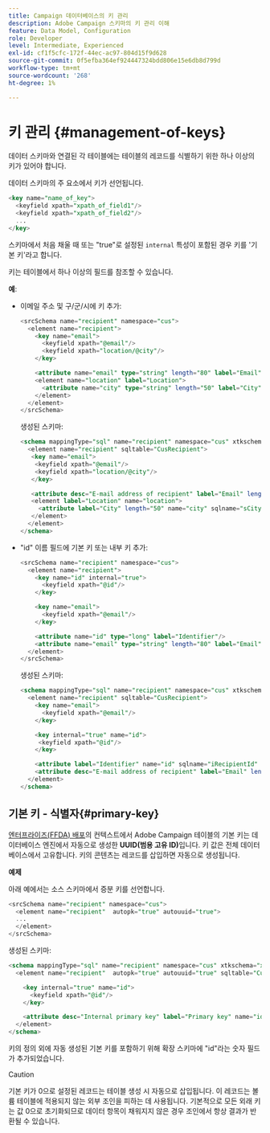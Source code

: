 ```yaml
---
title: Campaign 데이터베이스의 키 관리
description: Adobe Campaign 스키마의 키 관리 이해
feature: Data Model, Configuration
role: Developer
level: Intermediate, Experienced
exl-id: cf1f5cfc-172f-44ec-ac97-804d15f9d628
source-git-commit: 0f5efba364ef924447324bdd806e15e6db8d799d
workflow-type: tm+mt
source-wordcount: '268'
ht-degree: 1%

---
```


# 키 관리 {#management-of-keys}

데이터 스키마와 연결된 각 테이블에는 테이블의 레코드를 식별하기 위한 하나 이상의 키가 있어야 합니다.

데이터 스키마의 주 요소에서 키가 선언됩니다.

```sql
<key name="name_of_key">
  <keyfield xpath="xpath_of_field1"/>
  <keyfield xpath="xpath_of_field2"/>
  ...
</key>
```

스키마에서 처음 채울 때 또는 &quot;true&quot;로 설정된 `internal` 특성이 포함된 경우 키를 &#39;기본 키&#39;라고 합니다.

키는 테이블에서 하나 이상의 필드를 참조할 수 있습니다.

**예**:

* 이메일 주소 및 구/군/시에 키 추가:

  ```sql
  <srcSchema name="recipient" namespace="cus">
    <element name="recipient">
      <key name="email">
        <keyfield xpath="@email"/> 
        <keyfield xpath="location/@city"/> 
      </key>
  
      <attribute name="email" type="string" length="80" label="Email" desc="E-mail address of recipient"/>
      <element name="location" label="Location">
        <attribute name="city" type="string" length="50" label="City" userEnum="city"/>
      </element>
    </element>
  </srcSchema>
  ```

  생성된 스키마:

  ```sql
  <schema mappingType="sql" name="recipient" namespace="cus" xtkschema="xtk:schema">  
    <element name="recipient" sqltable="CusRecipient">    
     <key name="email">      
      <keyfield xpath="@email"/>      
      <keyfield xpath="location/@city"/>    
     </key>    
  
     <attribute desc="E-mail address of recipient" label="Email" length="80" name="email" sqlname="sEmail" type="string"/>    
     <element label="Location" name="location">      
       <attribute label="City" length="50" name="city" sqlname="sCity" type="string" userEnum="city"/>    
     </element>  
    </element>
  </schema>
  ```

* &quot;id&quot; 이름 필드에 기본 키 또는 내부 키 추가:

  ```sql
  <srcSchema name="recipient" namespace="cus">
    <element name="recipient">
      <key name="id" internal="true">
        <keyfield xpath="@id"/> 
      </key>
  
      <key name="email">
        <keyfield xpath="@email"/> 
      </key>
  
      <attribute name="id" type="long" label="Identifier"/>
      <attribute name="email" type="string" length="80" label="Email" desc="E-mail address of recipient"/>
    </element>
  </srcSchema>
  ```

  생성된 스키마:

  ```sql
  <schema mappingType="sql" name="recipient" namespace="cus" xtkschema="xtk:schema">  
    <element name="recipient" sqltable="CusRecipient">    
      <key name="email">      
        <keyfield xpath="@email"/>    
      </key>  
  
      <key internal="true" name="id">      
       <keyfield xpath="@id"/>    
      </key>    
  
      <attribute label="Identifier" name="id" sqlname="iRecipientId" type="long"/>    
      <attribute desc="E-mail address of recipient" label="Email" length="80" name="email" sqlname="sEmail" type="string"/>  
    </element>
  </schema>
  ```

## 기본 키 - 식별자{#primary-key}

[엔터프라이즈(FFDA) 배포](../architecture/enterprise-deployment.md)의 컨텍스트에서 Adobe Campaign 테이블의 기본 키는 데이터베이스 엔진에서 자동으로 생성한 **UUID(범용 고유 ID)**&#x200B;입니다. 키 값은 전체 데이터베이스에서 고유합니다. 키의 콘텐츠는 레코드를 삽입하면 자동으로 생성됩니다.

**예제**

아래 예에서는 소스 스키마에서 증분 키를 선언합니다.

```sql
<srcSchema name="recipient" namespace="cus">
  <element name="recipient"  autopk="true" autouuid="true">
  ...
  </element>
</srcSchema>
```

생성된 스키마:

```sql
<schema mappingType="sql" name="recipient" namespace="cus" xtkschema="xtk:schema">  
  <element name="recipient"  autopk="true" autouuid="true" sqltable="CusRecipient"> 

    <key internal="true" name="id">
      <keyfield xpath="@id"/>
    </key>

    <attribute desc="Internal primary key" label="Primary key" name="id" sqlname="iRecipientId" type="long"/>
  </element>
</schema>
```

키의 정의 외에 자동 생성된 기본 키를 포함하기 위해 확장 스키마에 &quot;id&quot;라는 숫자 필드가 추가되었습니다.

>[!CAUTION]
>
>기본 키가 0으로 설정된 레코드는 테이블 생성 시 자동으로 삽입됩니다. 이 레코드는 볼륨 테이블에 적용되지 않는 외부 조인을 피하는 데 사용됩니다. 기본적으로 모든 외래 키는 값 0으로 초기화되므로 데이터 항목이 채워지지 않은 경우 조인에서 항상 결과가 반환될 수 있습니다.
